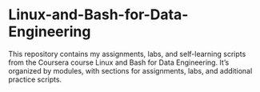 # Linux-and-Bash-for-Data-Engineering
This repository contains my assignments, labs, and self-learning scripts from the Coursera course Linux and Bash for Data Engineering. It’s organized by modules, with sections for assignments, labs, and additional practice scripts.
